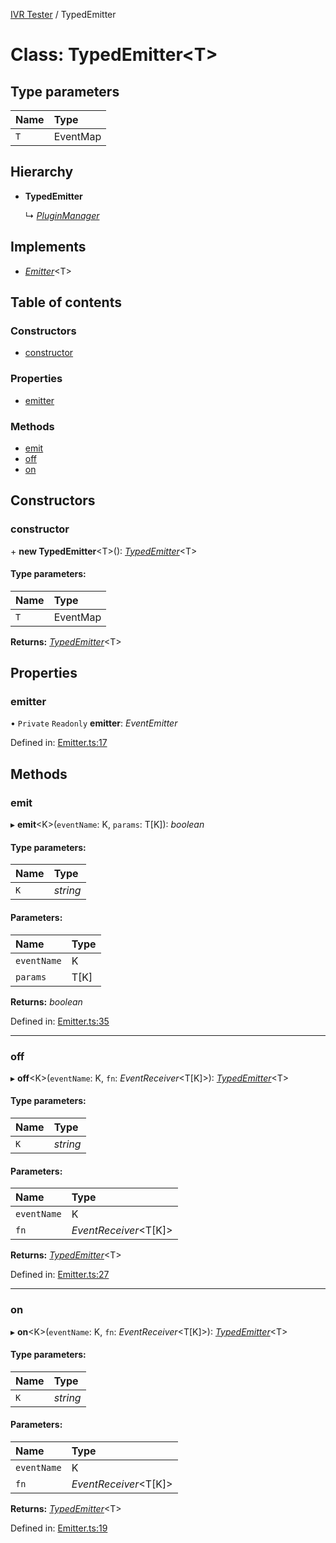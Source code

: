 [IVR Tester](../README.md) / TypedEmitter

# Class: TypedEmitter<T\>

## Type parameters

Name | Type |
:------ | :------ |
`T` | EventMap |

## Hierarchy

* **TypedEmitter**

  ↳ [*PluginManager*](pluginmanager.md)

## Implements

* [*Emitter*](../interfaces/emitter.md)<T\>

## Table of contents

### Constructors

- [constructor](typedemitter.md#constructor)

### Properties

- [emitter](typedemitter.md#emitter)

### Methods

- [emit](typedemitter.md#emit)
- [off](typedemitter.md#off)
- [on](typedemitter.md#on)

## Constructors

### constructor

\+ **new TypedEmitter**<T\>(): [*TypedEmitter*](typedemitter.md)<T\>

#### Type parameters:

Name | Type |
:------ | :------ |
`T` | EventMap |

**Returns:** [*TypedEmitter*](typedemitter.md)<T\>

## Properties

### emitter

• `Private` `Readonly` **emitter**: *EventEmitter*

Defined in: [Emitter.ts:17](https://github.com/LuisAntezana/ivr-tester/blob/07e276e/packages/ivr-tester/src/Emitter.ts#L17)

## Methods

### emit

▸ **emit**<K\>(`eventName`: K, `params`: T[K]): *boolean*

#### Type parameters:

Name | Type |
:------ | :------ |
`K` | *string* |

#### Parameters:

Name | Type |
:------ | :------ |
`eventName` | K |
`params` | T[K] |

**Returns:** *boolean*

Defined in: [Emitter.ts:35](https://github.com/LuisAntezana/ivr-tester/blob/07e276e/packages/ivr-tester/src/Emitter.ts#L35)

___

### off

▸ **off**<K\>(`eventName`: K, `fn`: *EventReceiver*<T[K]\>): [*TypedEmitter*](typedemitter.md)<T\>

#### Type parameters:

Name | Type |
:------ | :------ |
`K` | *string* |

#### Parameters:

Name | Type |
:------ | :------ |
`eventName` | K |
`fn` | *EventReceiver*<T[K]\> |

**Returns:** [*TypedEmitter*](typedemitter.md)<T\>

Defined in: [Emitter.ts:27](https://github.com/LuisAntezana/ivr-tester/blob/07e276e/packages/ivr-tester/src/Emitter.ts#L27)

___

### on

▸ **on**<K\>(`eventName`: K, `fn`: *EventReceiver*<T[K]\>): [*TypedEmitter*](typedemitter.md)<T\>

#### Type parameters:

Name | Type |
:------ | :------ |
`K` | *string* |

#### Parameters:

Name | Type |
:------ | :------ |
`eventName` | K |
`fn` | *EventReceiver*<T[K]\> |

**Returns:** [*TypedEmitter*](typedemitter.md)<T\>

Defined in: [Emitter.ts:19](https://github.com/LuisAntezana/ivr-tester/blob/07e276e/packages/ivr-tester/src/Emitter.ts#L19)
